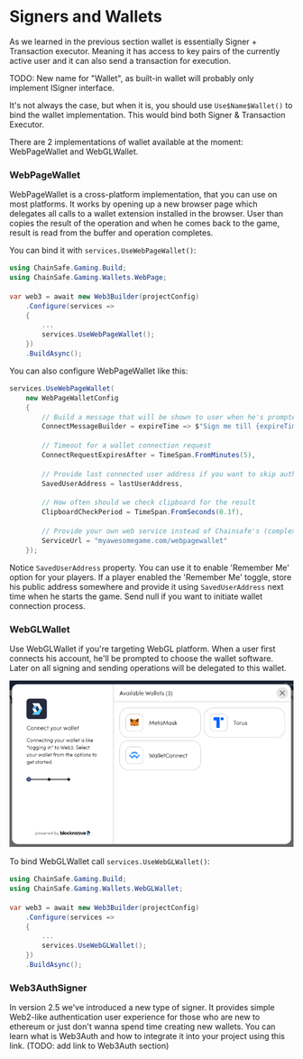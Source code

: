 ﻿# Signers and Wallets

As we learned in the previous section wallet is essentially Signer + Transaction executor.
Meaning it has access to key pairs of the currently active user and it can also send a transaction 
for execution.

TODO: New name for "Wallet", as built-in wallet will probably only implement ISigner interface.

It's not always the case, but when it is, you should use `Use$Name$Wallet()` to bind the wallet implementation.
This would bind both Signer & Transaction Executor.

There are 2 implementations of wallet available at the moment: WebPageWallet and WebGLWallet.

### WebPageWallet

WebPageWallet is a cross-platform implementation, that you can use on most platforms.
It works by opening up a new browser page which delegates all calls to a wallet extension installed
in the browser. User than copies the result of the operation and when he comes back to the game,
result is read from the buffer and operation completes.

You can bind it with `services.UseWebPageWallet()`:
```csharp
using ChainSafe.Gaming.Build;
using ChainSafe.Gaming.Wallets.WebPage;

var web3 = await new Web3Builder(projectConfig)
    .Configure(services =>
    {
        ...
        services.UseWebPageWallet();
    })
    .BuildAsync();
```

You can also configure WebPageWallet like this:

```csharp
services.UseWebPageWallet(
    new WebPageWalletConfig
    {
        // Build a message that will be shown to user when he's prompted to sign a message
        ConnectMessageBuilder = expireTime => $"Sign me till {expireTime.ToShortTimeString()}",
        
        // Timeout for a wallet connection request
        ConnectRequestExpiresAfter = TimeSpan.FromMinutes(5),
        
        // Provide last connected user address if you want to skip authentication
        SavedUserAddress = lastUserAddress,
        
        // How often should we check clipboard for the result
        ClipboardCheckPeriod = TimeSpan.FromSeconds(0.1f),
        
        // Provide your own web service instead of Chainsafe's (complex topic)
        ServiceUrl = "myawesomegame.com/webpagewallet"
    });
```

Notice `SavedUserAddress` property. You can use it to enable 'Remember Me' option for your players.
If a player enabled the 'Remember Me' toggle, store his public address somewhere and provide it
using `SavedUserAddress` next time when he starts the game. 
Send null if you want to initiate wallet connection process.

### WebGLWallet

Use WebGLWallet if you're targeting WebGL platform. When a user first connects his account, 
he'll be prompted to choose the wallet software. Later on all signing and sending operations 
will be delegated to this wallet.

![](assets/webgl-available-wallets.png)

To bind WebGLWallet call `services.UseWebGLWallet()`:
```csharp
using ChainSafe.Gaming.Build;
using ChainSafe.Gaming.Wallets.WebGLWallet;

var web3 = await new Web3Builder(projectConfig)
    .Configure(services =>
    {
        ...
        services.UseWebGLWallet();
    })
    .BuildAsync();
```

### Web3AuthSigner

In version 2.5 we've introduced a new type of signer. It provides simple Web2-like authentication
user experience for those who are new to ethereum or just don't wanna spend time creating new wallets.
You can learn what is Web3Auth and how to integrate it into your project using this link.
(TODO: add link to Web3Auth section)